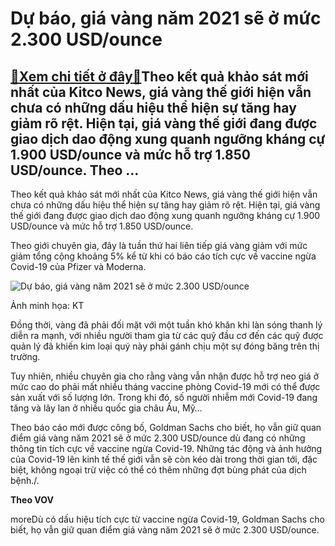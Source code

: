 Dự báo, giá vàng năm 2021 sẽ ở mức 2.300 USD/ounce
==================================================

[:gift:Xem chi tiết ở đây:gift:](https://hddtvn.com/du-bao-gia-vang-nam-2021-se-o-muc-2-300-usd-ounce/)Theo kết quả khảo sát mới nhất của Kitco News, giá vàng thế giới hiện vẫn chưa có những dấu hiệu thể hiện sự tăng hay giảm rõ rệt. Hiện tại, giá vàng thế giới đang được giao dịch dao động xung quanh ngưỡng kháng cự 1.900 USD/ounce và mức hỗ trợ 1.850 USD/ounce. Theo …
----------------------------------------------------------------------------------------------------------------------------------------------------------------------------------------------------------------------------------------------------------------------------


Theo kết quả khảo sát mới nhất của Kitco News, giá vàng thế giới hiện vẫn chưa có những dấu hiệu thể hiện sự tăng hay giảm rõ rệt. Hiện tại, giá vàng thế giới đang được giao dịch dao động xung quanh ngưỡng kháng cự 1.900 USD/ounce và mức hỗ trợ 1.850 USD/ounce.


Theo giới chuyên gia, đây là tuần thứ hai liên tiếp giá vàng giảm với mức giảm tổng cộng khoảng 5% kể từ khi có báo cáo tích cực về vaccine ngừa Covid-19 của Pfizer và Moderna.






![Dự báo, giá vàng năm 2021 sẽ ở mức 2.300 USD/ounce](https://hddtvn.com/wp-content/uploads/2021/01/gia-vang-hom-nay-4-7-2020-nongnghiep-085305-46520201123082434.3039210.jpeg "Dự báo, giá vàng năm 2021 sẽ ở mức 2.300 USD/ounce")


Ảnh minh họa: KT




Đồng thời, vàng đã phải đối mặt với một tuần khó khăn khi làn sóng thanh lý diễn ra mạnh, với nhiều người tham gia từ các quỹ đầu cơ đến các quỹ được quản lý đã khiến kim loại quý này phải gánh chịu một sự đóng băng trên thị trường.


Tuy nhiên, nhiều chuyên gia cho rằng vàng vẫn nhận được hỗ trợ neo giá ở mức cao do phải mất nhiều tháng vaccine phòng Covid-19 mới có thể được sản xuất với số lượng lớn. Trong khi đó, số người nhiễm mới Covid-19 đang tăng và lây lan ở nhiều quốc gia châu Âu, Mỹ…


Theo báo cáo mới được công bố, Goldman Sachs cho biết, họ vẫn giữ quan điểm giá vàng năm 2021 sẽ ở mức 2.300 USD/ounce dù đang có những thông tin tích cực về vaccine ngừa Covid-19. Những tác động và ảnh hưởng của Covid-19 lên kinh tế thế giới vẫn sẽ còn kéo dài trong thời gian tới, đặc biệt, không ngoại trừ việc có thể có thêm những đợt bùng phát của dịch bệnh./.




**Theo VOV**



moreDù có dấu hiệu tích cực từ vaccine ngừa Covid-19, Goldman Sachs cho biết, họ vẫn giữ quan điểm giá vàng năm 2021 sẽ ở mức 2.300 USD/ounce.

